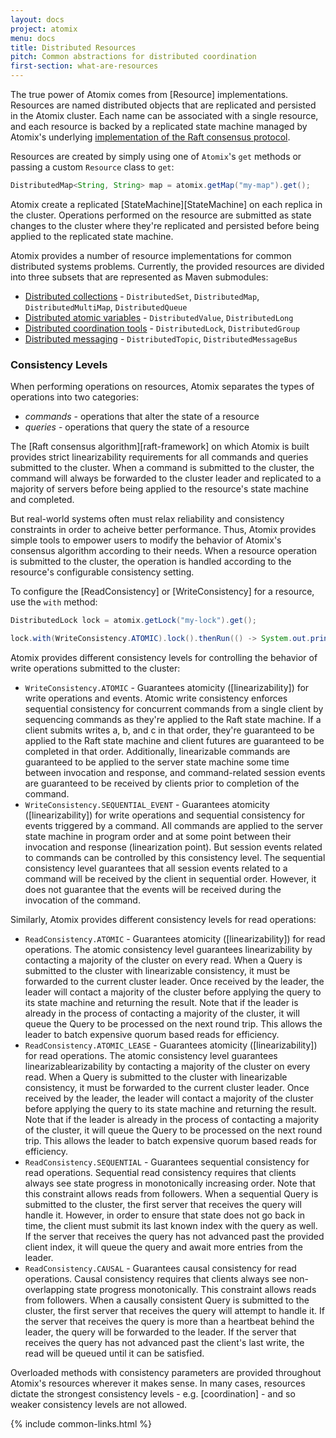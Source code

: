 ```yaml
---
layout: docs
project: atomix
menu: docs
title: Distributed Resources
pitch: Common abstractions for distributed coordination
first-section: what-are-resources
---
```


The true power of Atomix comes from [Resource] implementations. Resources are named distributed objects that are replicated and persisted in the Atomix cluster. Each name can be associated with a single resource, and each resource is backed by a replicated state machine managed by Atomix's underlying [implementation of the Raft consensus protocol](/copycat/docs/internals).

Resources are created by simply using one of `Atomix`'s `get` methods or passing a custom `Resource` class to `get`:

```java
DistributedMap<String, String> map = atomix.getMap("my-map").get();
```

Atomix create a replicated [StateMachine][StateMachine] on each replica in the cluster. Operations performed on the resource are submitted as state changes to the cluster where they're replicated and persisted before being applied to the replicated state machine.

Atomix provides a number of resource implementations for common distributed systems problems. Currently, the provided resources are divided into three subsets that are represented as Maven submodules:

* [Distributed collections](#distributed-collections) - `DistributedSet`, `DistributedMap`, `DistributedMultiMap`, `DistributedQueue`
* [Distributed atomic variables](#distributed-variables) - `DistributedValue`, `DistributedLong`
* [Distributed coordination tools](#distributed-coordination) - `DistributedLock`, `DistributedGroup`
* [Distributed messaging](#distributed-messaging) - `DistributedTopic`, `DistributedMessageBus`

### Consistency Levels

When performing operations on resources, Atomix separates the types of operations into two categories:

* *commands* - operations that alter the state of a resource
* *queries* - operations that query the state of a resource

The [Raft consensus algorithm][raft-framework] on which Atomix is built provides strict linearizability requirements for all commands and queries submitted to the cluster. When a command is submitted to the cluster, the command will always be forwarded to the cluster leader and replicated to a majority of servers before being applied to the resource's state machine and completed.

But real-world systems often must relax reliability and consistency constraints in order to acheive better performance. Thus, Atomix provides simple tools to empower users to modify the behavior of Atomix's consensus algorithm according to their needs. When a resource operation is submitted to the cluster, the operation is handled according to the resource's configurable consistency setting.

To configure the [ReadConsistency] or [WriteConsistency] for a resource, use the `with` method:

```java
DistributedLock lock = atomix.getLock("my-lock").get();

lock.with(WriteConsistency.ATOMIC).lock().thenRun(() -> System.out.println("Lock acquired!"));
```

Atomix provides different consistency levels for controlling the behavior of write operations submitted to the cluster:

* `WriteConsistency.ATOMIC` - Guarantees atomicity ([linearizability]) for write operations and events. Atomic write consistency enforces sequential consistency for concurrent commands from a single client by sequencing commands as they're applied to the Raft state machine. If a client submits writes a, b, and c in that order, they're guaranteed to be applied to the Raft state machine and client futures are guaranteed to be completed in that order. Additionally, linearizable commands are guaranteed to be applied to the server state machine some time between invocation and response, and command-related session events are guaranteed to be received by clients prior to completion of the command.
* `WriteConsistency.SEQUENTIAL_EVENT` - Guarantees atomicity ([linearizability]) for write operations and sequential consistency for events triggered by a command. All commands are applied to the server state machine in program order and at some point between their invocation and response (linearization point). But session events related to commands can be controlled by this consistency level. The sequential consistency level guarantees that all session events related to a command will be received by the client in sequential order. However, it does not guarantee that the events will be received during the invocation of the command.

Similarly, Atomix provides different consistency levels for read operations:

* `ReadConsistency.ATOMIC` - Guarantees atomicity ([linearizability]) for read operations. The atomic consistency level guarantees linearizability by contacting a majority of the cluster on every read. When a Query is submitted to the cluster with linearizable consistency, it must be forwarded to the current cluster leader. Once received by the leader, the leader will contact a majority of the cluster before applying the query to its state machine and returning the result. Note that if the leader is already in the process of contacting a majority of the cluster, it will queue the Query to be processed on the next round trip. This allows the leader to batch expensive quorum based reads for efficiency.
* `ReadConsistency.ATOMIC_LEASE` - Guarantees atomicity ([linearizability]) for read operations. The atomic consistency level guarantees linearizablearizability by contacting a majority of the cluster on every read. When a Query is submitted to the cluster with linearizable consistency, it must be forwarded to the current cluster leader. Once received by the leader, the leader will contact a majority of the cluster before applying the query to its state machine and returning the result. Note that if the leader is already in the process of contacting a majority of the cluster, it will queue the Query to be processed on the next round trip. This allows the leader to batch expensive quorum based reads for efficiency.
* `ReadConsistency.SEQUENTIAL` - Guarantees sequential consistency for read operations. Sequential read consistency requires that clients always see state progress in monotonically increasing order. Note that this constraint allows reads from followers. When a sequential Query is submitted to the cluster, the first server that receives the query will handle it. However, in order to ensure that state does not go back in time, the client must submit its last known index with the query as well. If the server that receives the query has not advanced past the provided client index, it will queue the query and await more entries from the leader.
* `ReadConsistency.CAUSAL` - Guarantees causal consistency for read operations. Causal consistency requires that clients always see non-overlapping state progress monotonically. This constraint allows reads from followers. When a causally consistent Query is submitted to the cluster, the first server that receives the query will attempt to handle it. If the server that receives the query is more than a heartbeat behind the leader, the query will be forwarded to the leader. If the server that receives the query has not advanced past the client's last write, the read will be queued until it can be satisfied.

Overloaded methods with consistency parameters are provided throughout Atomix's resources wherever it makes sense. In many cases, resources dictate the strongest consistency levels - e.g. [coordination] - and so weaker consistency levels are not allowed.

{% include common-links.html %}